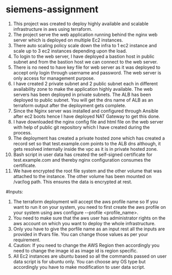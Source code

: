 # siemens-assignment
1. This project was created to deploy highly available and scalable infrastructure in aws using terraform.
2. The project serve the web application running behind the nginx web server which is deployed on multiple Ec2 instances.
3. There auto scaling policy scale down the infra to 1 ec2 instance and scale up to 3 ec2 instances depending upon the load.
4. To login to the web server, I have deployed a bastion host in public subnet and from the bastion host we can connect to the web server.
5. There is no need to have key file for web server as it was deployed to accept only login through username and password. The web server is only access for management purpose.
6. I have created 2 private subnet and 2 public subnet each in different availability zone to make the application highly available. The web servers has been deployed in private subnets. The ALB has been deployed to public subnet. You will get the dns name of ALB as an terraform output after the deployment gets complete.
7. Since the Nginx server was installed and configured through Ansible after ec2 boots hence I have deployed NAT Gateway to get this done.
8. I have downloaded the nginx config file and html file on the web server with help of public git repository which I have created during the process.
9. The deployment has created a private hosted zone which has created a record set so that test.example.com points to the ALB dns although, it gets resolved internally inside the vpc as it is in private hosted zone.
10. Bash script in user data has created the self-signed certificate for test.example.com and thereby nginx configuration consumes the certificate.
11. We have encrypted the root file system and the other volume that was attached to the instance. The other volume has been mounted on /var/log path. This ensures the data is encrypted at rest.

#Inputs:
1. The terraform deployment will accept the aws profile name so If you want to run it on your system, you need to first create the aws profile on your system using aws configure --profile <profile_name>.
2. You need to make sure that the aws user has administrator rights on the aws account on which you want to deploy the whole infrastructure.
3. Only you have to give the porfile name as an input rest all the inputs are provided in tfvars file. You can change those values as per your requirement.
4. Caution: If you need to change the AWS Region then accordingly you need to change the image id as image id is region specific.
5. All Ec2 instances are ubuntu based so all the commands passed on user data script is for ubuntu only. You can choose any OS type but accordingly you have to make modification to user data script.



